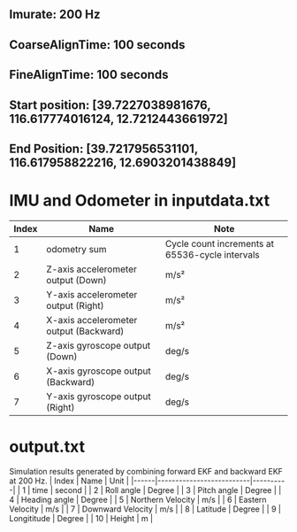 ## Imurate: 200 Hz

## CoarseAlignTime: 100 seconds
## FineAlignTime: 100 seconds

## Start position: [39.7227038981676, 116.617774016124, 12.7212443661972]
## End Position: [39.7217956531101, 116.617958822216, 12.6903201438849]

# IMU and Odometer in inputdata.txt
| Index | Name                     | Note    |
|------|--------------------------|----------|
| 1    | odometry sum                      |   Cycle count increments at 65536-cycle intervals  | 
| 2    | Z-axis accelerometer  output   (Down)            | m/s²     | 
| 3    | Y-axis accelerometer  output  (Right)        | m/s²     | 
| 4    | X-axis accelerometer  output  (Backward)        | m/s²     | 
| 5    | Z-axis gyroscope  output  (Down)        | deg/s    | 
| 6    | X-axis gyroscope output (Backward)         | deg/s    | 
| 7    | Y-axis gyroscope  output (Right)         | deg/s    | 



#  output.txt
Simulation results generated by combining forward EKF and backward EKF at 200 Hz.
| Index | Name                     | Unit    |
|------|--------------------------|----------|
| 1    | time                     | second        | 
| 2    | Roll angle           | Degree        | 
| 3    | Pitch angle           | Degree        | 
| 4    | Heading angle           | Degree        | 
| 5    | Northern Velocity        | m/s     | 
| 6    | Eastern Velocity        | m/s     | 
| 7    | Downward Velocity        | m/s     | 
| 8    | Latitude          | Degree    | 
| 9    | Longititude          | Degree    | 
| 10   | Height          | m    | 
